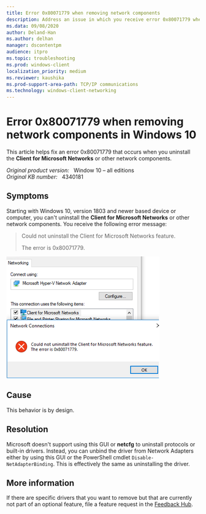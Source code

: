 ```yaml
---
title: Error 0x80071779 when removing network components
description: Address an issue in which you receive error 0x80071779 when removing Client for Microsoft Networks.
ms.data: 09/08/2020
author: Deland-Han
ms.author: delhan
manager: dscontentpm
audience: itpro
ms.topic: troubleshooting
ms.prod: windows-client
localization_priority: medium
ms.reviewer: kaushika
ms.prod-support-area-path: TCP/IP communications
ms.technology: windows-client-networking
---
```

# Error 0x80071779 when removing network components in Windows 10

This article helps fix an error 0x80071779 that occurs when you uninstall the **Client for Microsoft Networks** or other network components.

_Original product version:_ &nbsp; Window 10 – all editions  
_Original KB number:_ &nbsp; 4340181

## Symptoms

Starting with Windows 10, version 1803 and newer based device or computer, you can't uninstall the **Client for Microsoft Networks** or other network components. You receive the following error message:

> Could not uninstall the Client for Microsoft Networks feature.  
>
> The error is 0x80071779.

![Error message](./media/cannot-uninstall-client-for-microsoft-networks/error-0x80071779.png)

## Cause

This behavior is by design.

## Resolution

Microsoft doesn't support using this GUI or **netcfg** to uninstall protocols or built-in drivers. Instead, you can unbind the driver from Network Adapters either by using this GUI or the PowerShell cmdlet `Disable-NetAdapterBinding`. This is effectively the same as uninstalling the driver.

## More information

If there are specific drivers that you want to remove but that are currently not part of an optional feature, file a feature request in the [Feedback Hub](https://www.microsoft.com/store/productId/9NBLGGH4R32N).
